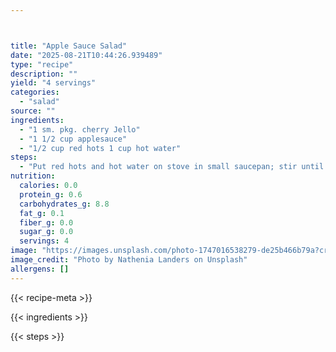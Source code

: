 ```yaml
---



title: "Apple Sauce Salad"
date: "2025-08-21T10:44:26.939489"
type: "recipe"
description: ""
yield: "4 servings"
categories:
  - "salad"
source: ""
ingredients:
  - "1 sm. pkg. cherry Jello"
  - "1 1/2 cup applesauce"
  - "1/2 cup red hots 1 cup hot water"
steps:
  - "Put red hots and hot water on stove in small saucepan; stir until red hots dissolve. Pour over Jello, stir for 2 minutes. Let cool until thickened, but not congealed. Then add applesauce and return to refrigerator."
nutrition:
  calories: 0.0
  protein_g: 0.6
  carbohydrates_g: 8.8
  fat_g: 0.1
  fiber_g: 0.0
  sugar_g: 0.0
  servings: 4
image: "https://images.unsplash.com/photo-1747016538279-de25b466b79a?crop=entropy&cs=tinysrgb&fit=max&fm=jpg&ixid=M3w3OTQ5MzV8MHwxfHNlYXJjaHwxfHxhcHBsZSUyMHNhdWNlJTIwc2FsYWQlMjBmb29kJTIwc2FsYWR8ZW58MXwwfHx8MTc1NTc5NTg4OXww&ixlib=rb-4.1.0&q=80&w=1080"
image_credit: "Photo by Nathenia Landers on Unsplash"
allergens: []
---
```


{{< recipe-meta >}}

{{< ingredients >}}

{{< steps >}}
